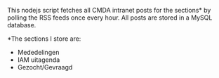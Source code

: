 This nodejs script fetches all CMDA intranet posts for the sections* by polling the RSS feeds once every hour. All posts are stored in a MySQL database.

*The sections I store are:

* Mededelingen
* IAM uitagenda
* Gezocht/Gevraagd
